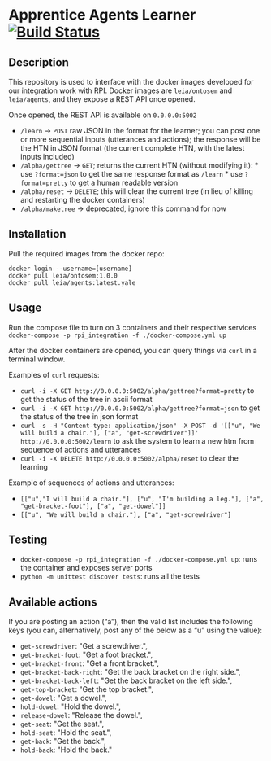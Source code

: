 # Apprentice Agents Learner [![Build Status](https://travis-ci.org/ScazLab/rpi_integration.svg?branch=master)](https://travis-ci.org/ScazLab/rpi_integration)

## Description

This repository is used to interface with the docker images developed for our integration work with RPI. Docker images are `leia/ontosem` and `leia/agents`, and they expose a REST API once opened.

Once opened, the REST API is available on `0.0.0.0:5002`

   * `/learn` -> `POST` raw JSON in the format for the learner; you can post one or more sequential inputs (utterances and actions); the response will be the HTN in JSON format (the current complete HTN, with the latest inputs included)
   * `/alpha/gettree` -> `GET`; returns the current HTN (without modifying it):
         * use `?format=json` to get the same response format as `/learn`
         * use `?format=pretty` to get a human readable version
   * `/alpha/reset` -> `DELETE`; this will clear the current tree (in lieu of killing and restarting the docker containers)
   * `/alpha/maketree` -> deprecated, ignore this command for now

## Installation

Pull the required images from the docker repo:

```
docker login --username=[username]
docker pull leia/ontosem:1.0.0
docker pull leia/agents:latest.yale
```

## Usage

Run the compose file to turn on 3 containers and their respective services `docker-compose -p rpi_integration -f ./docker-compose.yml up`

After the docker containers are opened, you can query things via `curl` in a terminal window.

Examples of `curl` requests:

 * `curl -i -X GET http://0.0.0.0:5002/alpha/gettree?format=pretty` to get the status of the tree in ascii format
 * `curl -i -X GET http://0.0.0.0:5002/alpha/gettree?format=json` to get the status of the tree in json format
 * `curl -s -H "Content-type: application/json" -X POST -d '[["u", "We will build a chair."], ["a", "get-screwdriver"]]' http://0.0.0.0:5002/learn` to ask the system to learn a new htm from sequence of actions and utterances
 * `curl -i -X DELETE http://0.0.0.0:5002/alpha/reset` to clear the learning

Example of sequences of actions and utterances:

 * `[["u","I will build a chair."], ["u", "I'm building a leg."], ["a", "get-bracket-foot"], ["a", "get-dowel"]]`
 * `[["u", "We will build a chair."], ["a", "get-screwdriver"]`

## Testing

- `docker-compose -p rpi_integration -f ./docker-compose.yml up`: runs the container and exposes server ports
- `python -m unittest discover tests`: runs all the tests

## Available actions

If you are posting an action (“a”), then the valid list includes the following keys (you can, alternatively, post any of the below as a “u” using the value):

 * `get-screwdriver`: "Get a screwdriver.",
 * `get-bracket-foot`: "Get a foot bracket.",
 * `get-bracket-front`: "Get a front bracket.",
 * `get-bracket-back-right`: "Get the back bracket on the right side.",
 * `get-bracket-back-left`: "Get the back bracket on the left side.",
  * `get-top-bracket`: "Get the top bracket.",
 * `get-dowel`: "Get a dowel.",
 * `hold-dowel`: "Hold the dowel.",
 * `release-dowel`: "Release the dowel.",
 * `get-seat`: "Get the seat.",
 * `hold-seat`: "Hold the seat.",
 * `get-back`: "Get the back.",
 * `hold-back`: "Hold the back."

